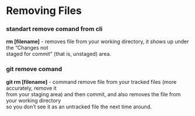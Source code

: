 # Removing Files

### standart remove comand from cli

**rm [filename]** - removes file from your working directory, it shows up under the “Changes not  
staged for commit” (that is, unstaged) area.

### git remove comand

**git rm [filename]** - command remove file from your tracked files (more accurately, remove it  
from your staging area) and then commit, and also removes the file from your working directory  
so you don’t see it as an untracked file the next time around.

